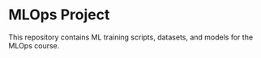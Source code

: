 # MLOps Project
This repository contains ML training scripts, datasets, and models for the MLOps course.
